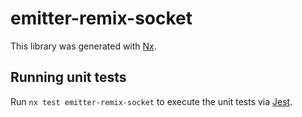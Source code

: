 # emitter-remix-socket

This library was generated with [Nx](https://nx.dev).

## Running unit tests

Run `nx test emitter-remix-socket` to execute the unit tests via [Jest](https://jestjs.io).

